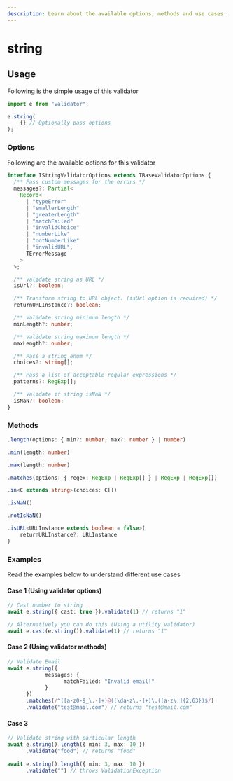 ```yaml
---
description: Learn about the available options, methods and use cases.
---
```


# string

## Usage

Following is the simple usage of this validator

```typescript
import e from "validator";

e.string(
    {} // Optionally pass options
);
```

### Options

Following are the available options for this validator

```typescript
interface IStringValidatorOptions extends TBaseValidatorOptions {
  /** Pass custom messages for the errors */
  messages?: Partial<
    Record<
      | "typeError"
      | "smallerLength"
      | "greaterLength"
      | "matchFailed"
      | "invalidChoice"
      | "numberLike"
      | "notNumberLike"
      | "invalidURL",
      TErrorMessage
    >
  >;

  /** Validate string as URL */
  isUrl?: boolean;

  /** Transform string to URL object. (isUrl option is required) */
  returnURLInstance?: boolean;

  /** Validate string minimum length */
  minLength?: number;

  /** Validate string maximum length */
  maxLength?: number;

  /** Pass a string enum */
  choices?: string[];

  /** Pass a list of acceptable regular expressions */
  patterns?: RegExp[];

  /** Validate if string isNaN */
  isNaN?: boolean;
}
```

### Methods

```typescript
.length(options: { min?: number; max?: number } | number)
```

```typescript
.min(length: number)
```

```typescript
.max(length: number)
```

```typescript
.matches(options: { regex: RegExp | RegExp[] } | RegExp | RegExp[])
```

```typescript
.in<C extends string>(choices: C[])
```

```typescript
.isNaN()
```

```typescript
.notIsNaN()
```

```typescript
.isURL<URLInstance extends boolean = false>(
    returnURLInstance?: URLInstance
)
```

### Examples

Read the examples below to understand different use cases

#### Case 1 (Using validator options)

```typescript
// Cast number to string
await e.string({ cast: true }).validate(1) // returns "1"

// Alternatively you can do this (Using a utility validator)
await e.cast(e.string()).validate(1) // returns "1"
```

#### Case 2 (Using validator methods)

```typescript
// Validate Email
await e.string({
            messages: {
                  matchFailed: "Invalid email!"
            }
      })
      .matches(/^([a-z0-9_\.-]+)@([\da-z\.-]+)\.([a-z\.]{2,63})$/)
      .validate("test@mail.com") // returns "test@mail.com"
```

#### Case 3

```typescript
// Validate string with particular length
await e.string().length({ min: 3, max: 10 })
      .validate("food") // returns "food"
      
await e.string().length({ min: 3, max: 10 })
      .validate("") // throws ValidationException
```
